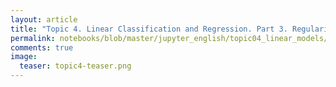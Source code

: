 ```yaml
---
layout: article
title: "Topic 4. Linear Classification and Regression. Part 3. Regularization"
permalink: notebooks/blob/master/jupyter_english/topic04_linear_models/topic4_linear_models_part3_regul_example.ipynb?flush-cache=true
comments: true
image:
  teaser: topic4-teaser.png
---
```



